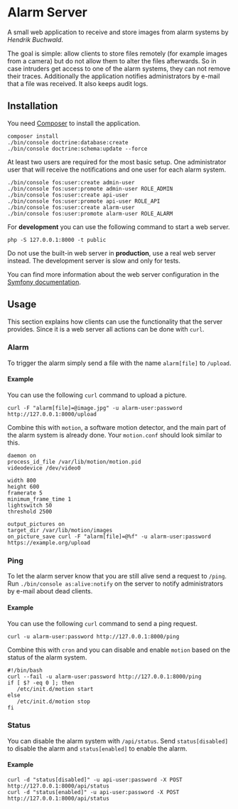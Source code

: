 Alarm Server
============

A small web application to receive and store images from alarm systems by *Hendrik Buchwald*.

The goal is simple: allow clients to store files remotely (for example images from a camera) but do not allow them to alter the files afterwards.
So in case intruders get access to one of the alarm systems, they can not remove their traces.
Additionally the application notifies administrators by e-mail that a file was received. It also keeps audit logs.

## Installation
You need [Composer](https://getcomposer.org/) to install the application.

    composer install
    ./bin/console doctrine:database:create 
    ./bin/console doctrine:schema:update --force 

At least two users are required for the most basic setup. One administrator user that will receive the notifications and one user for each alarm system.

    ./bin/console fos:user:create admin-user
    ./bin/console fos:user:promote admin-user ROLE_ADMIN
    ./bin/console fos:user:create api-user
    ./bin/console fos:user:promote api-user ROLE_API
    ./bin/console fos:user:create alarm-user
    ./bin/console fos:user:promote alarm-user ROLE_ALARM

For **development** you can use the following command to start a web server.
```
php -S 127.0.0.1:8000 -t public
```

Do not use the built-in web server in **production**, use a real web server instead. The development server is slow and only for tests.

You can find more information about the web server configuration in the [Symfony documentation](https://symfony.com/doc/4.0/setup/web_server_configuration.html).

## Usage
This section explains how clients can use the functionality that the server provides. Since it is a web server all
actions can be done with `curl`.

### Alarm
To trigger the alarm simply send a file with the name `alarm[file]` to `/upload`.

#### Example
You can use the following `curl` command to upload a picture.
```
curl -F "alarm[file]=@image.jpg" -u alarm-user:password http://127.0.0.1:8000/upload
```

Combine this with `motion`, a software motion detector, and the main part of the alarm system is already done.
Your `motion.conf` should look similar to this.
```
daemon on
process_id_file /var/lib/motion/motion.pid
videodevice /dev/video0

width 800
height 600
framerate 5
minimum_frame_time 1
lightswitch 50
threshold 2500

output_pictures on
target_dir /var/lib/motion/images
on_picture_save curl -F "alarm[file]=@%f" -u alarm-user:password https://example.org/upload
```

### Ping
To let the alarm server know that you are still alive send a request to `/ping`. Run `./bin/console as:alive:notify`
on the server to notify administrators by e-mail about dead clients.

#### Example
You can use the following `curl` command to send a ping request.
```
curl -u alarm-user:password http://127.0.0.1:8000/ping
```

Combine this with `cron` and you can disable and enable `motion` based on the status of the alarm system.

```
#!/bin/bash
curl --fail -u alarm-user:password http://127.0.0.1:8000/ping
if [ $? -eq 0 ]; then
   /etc/init.d/motion start
else
   /etc/init.d/motion stop
fi
```

### Status
You can disable the alarm system with `/api/status`. Send `status[disabled]` to disable the alarm and `status[enabled]` to enable the alarm.

#### Example
```
curl -d "status[disabled]" -u api-user:password -X POST http://127.0.0.1:8000/api/status
curl -d "status[enabled]" -u api-user:password -X POST http://127.0.0.1:8000/api/status
```
